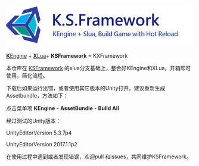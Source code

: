 
![KSFramework](https://github.com/mr-kelly/KSFramework/blob/master/Docs/KSFramework-logo.png)

[**K**Engine](https://github.com/mr-kelly/KEngine) + [**X**Lua](https://github.com/Tencent/xLua)+ **KSFramework** = KXFramework

本仓库在 [KSFramework](https://github.com/mr-kelly/KSFramework) 的xlua分支基础上，整合好KEngine和XLua，开箱即可使用，简化流程。



下载后如果运行出错，或者使用其它版本的Unity打开，建议重新生成Assetbundle，方法如下：

点击菜单项 **KEngine** - **AssetBundle** - **Bulld All**



经过测试的Unity版本：

UnityEditorVersion  5.3.7p4

UnityEditorVersion  2017.1.1p2



在使用过程中遇到或者发现错误，欢迎pull 和issues，共同维护KSFramework。
